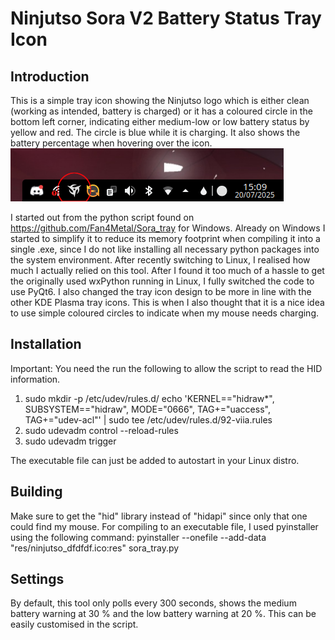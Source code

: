 # Ninjutso Sora V2 Battery Status Tray Icon
## Introduction
This is a simple tray icon showing the Ninjutso logo which is either clean (working as intended, battery is charged) or it has a coloured circle in the bottom left corner, indicating either medium-low or low battery status by yellow and red. The circle is blue while it is charging. It also shows the battery percentage when hovering over the icon.
![Screenshot](screenshot.png)<br>

I started out from the python script found on https://github.com/Fan4Metal/Sora_tray for Windows. Already on Windows I started to simplify it to reduce its memory footprint when compiling it into a single .exe, since I do not like installing all necessary python packages into the system environment. After recently switching to Linux, I realised how much I actually relied on this tool. After I found it too much of a hassle to get the originally used wxPython running in Linux, I fully switched the code to use PyQt6. I also changed the tray icon design to be more in line with the other KDE Plasma tray icons. This is when I also thought that it is a nice idea to use simple coloured circles to indicate when my mouse needs charging.

## Installation
Important: You need the run the following to allow the script to read the HID information.
1. sudo mkdir -p /etc/udev/rules.d/
echo 'KERNEL=="hidraw*", SUBSYSTEM=="hidraw", MODE="0666", TAG+="uaccess", TAG+="udev-acl"' | sudo tee /etc/udev/rules.d/92-viia.rules
2. sudo udevadm control --reload-rules
3. sudo udevadm trigger

The executable file can just be added to autostart in your Linux distro.

## Building
Make sure to get the "hid" library instead of "hidapi" since only that one could find my mouse. For compiling to an executable file, I used pyinstaller using the following command:
pyinstaller --onefile --add-data "res/ninjutso_dfdfdf.ico:res" sora_tray.py

## Settings
By default, this tool only polls every 300 seconds, shows the medium battery warning at 30 % and the low battery warning at 20 %. This can be easily customised in the script.
